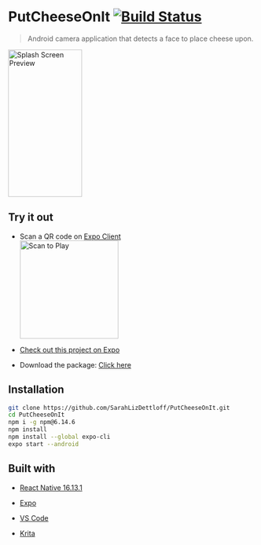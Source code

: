 # PutCheeseOnIt [![Build Status](https://travis-ci.org/SarahLizDettloff/PutCheeseOnIt.svg?branch=master)](https://travis-ci.org/SarahLizDettloff/PutCheeseOnIt)
> Android camera application that detects a face to place cheese upon.
  <img src="https://github.com/SarahLizDettloff/PutCheeseOnIt/blob/master/assets/splash.gif?raw=true" width="150" height="300" alt="Splash Screen Preview">

## Try it out
 * Scan a QR code on [Expo Client](https://expo.io/tools#client)  
       <img src="https://github.com/SarahLizDettloff/PutCheeseOnIt/blob/master/assets/QRSample.png?raw=true" alt="Scan to Play"  width="200" height="200">
  
 * [Check out this project on Expo](https://expo.io/@sarahdettloff/projects/PutCheeseOnIt)
 * Download the package: [Click here](https://github.com/SarahLizDettloff/PutCheeseOnIt/raw/master/PutCheeseOnIt.apk)

      
## Installation

```bash
git clone https://github.com/SarahLizDettloff/PutCheeseOnIt.git
cd PutCheeseOnIt
npm i -g npm@6.14.6
npm install
npm install --global expo-cli
expo start --android
```

## Built with
* [React Native 16.13.1](https://facebook.github.io/react-native/)

* [Expo](https://expo.io)

* [VS Code](https://code.visualstudio.com/)

* [Krita](https://krita.org/en/)

